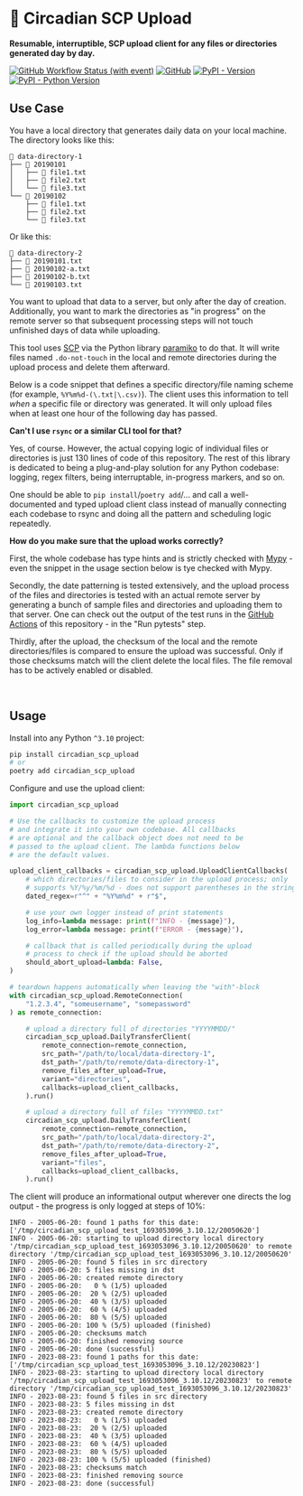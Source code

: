 # 📮 Circadian SCP Upload

**Resumable, interruptible, SCP upload client for any files or directories generated day by day.**

[![GitHub Workflow Status (with event)](https://img.shields.io/github/actions/workflow/status/dostuffthatmatters/circadian-scp-upload/test.yaml?label=tests%20on%20main%20branch)](https://github.com/dostuffthatmatters/circadian-scp-upload/actions/workflows/test.yaml)
[![GitHub](https://img.shields.io/github/license/dostuffthatmatters/circadian-scp-upload?color=f1f5f9)](https://github.com/dostuffthatmatters/circadian-scp-upload/blob/main/LICENSE.md)
[![PyPI - Version](https://img.shields.io/github/v/tag/dostuffthatmatters/circadian-scp-upload?label=version&color=f1f5f9)](https://pypi.org/project/circadian-scp-upload)
[![PyPI - Python Version](https://img.shields.io/pypi/pyversions/circadian_scp_upload?label=supported%20Python%20versions&color=f1f5f9)](https://pypi.org/project/circadian-scp-upload)

## Use Case

You have a local directory that generates daily data on your local machine. The directory looks like this:

```
📁 data-directory-1
├── 📁 20190101
│   ├── 📄 file1.txt
│   ├── 📄 file2.txt
│   └── 📄 file3.txt
└── 📁 20190102
    ├── 📄 file1.txt
    ├── 📄 file2.txt
    └── 📄 file3.txt
```

Or like this:

```
📁 data-directory-2
├── 📄 20190101.txt
├── 📄 20190102-a.txt
├── 📄 20190102-b.txt
└── 📄 20190103.txt
```

You want to upload that data to a server, but only after the day of creation. Additionally, you want to mark the directories as "in progress" on the remote server so that subsequent processing steps will not touch unfinished days of data while uploading.

This tool uses [SCP](https://en.wikipedia.org/wiki/Secure_copy_protocol) via the Python library [paramiko](https://github.com/paramiko/paramiko) to do that. It will write files named `.do-not-touch` in the local and remote directories during the upload process and delete them afterward.

Below is a code snippet that defines a specific directory/file naming scheme (for example, `%Y%m%d-(\.txt|\.csv)`). The client uses this information to tell _when_ a specific file or directory was generated. It will only upload files when at least one hour of the following day has passed.

**Can't I use `rsync` or a similar CLI tool for that?**

Yes, of course. However, the actual copying logic of individual files or directories is just 130 lines of code of this repository. The rest of this library is dedicated to being a plug-and-play solution for any Python codebase: logging, regex filters, being interruptable, in-progress markers, and so on.

One should be able to `pip install`/`poetry add`/... and call a well-documented and typed upload client class instead of manually connecting each codebase to rsync and doing all the pattern and scheduling logic repeatedly.

**How do you make sure that the upload works correctly?**

First, the whole codebase has type hints and is strictly checked with [Mypy](https://github.com/python/mypy) - even the snippet in the usage section below is tye checked with Mypy.

Secondly, the date patterning is tested extensively, and the upload process of the files and directories is tested with an actual remote server by generating a bunch of sample files and directories and uploading them to that server. One can check out the output of the test runs in the [GitHub Actions](https://github.com/dostuffthatmatters/circadian-scp-upload/actions/workflows/test.yaml) of this repository - in the "Run pytests" step.

Thirdly, after the upload, the checksum of the local and the remote directories/files is compared to ensure the upload was successful. Only if those checksums match will the client delete the local files. The file removal has to be actively enabled or disabled.

<br/>

## Usage

Install into any Python `^3.10` project:

```bash
pip install circadian_scp_upload
# or
poetry add circadian_scp_upload
```

Configure and use the upload client:

```python
import circadian_scp_upload

# Use the callbacks to customize the upload process
# and integrate it into your own codebase. All callbacks
# are optional and the callback object does not need to be
# passed to the upload client. The lambda functions below
# are the default values.

upload_client_callbacks = circadian_scp_upload.UploadClientCallbacks(
    # which directories/files to consider in the upload process; only
    # supports %Y/%y/%m/%d - does not support parentheses in the string
    dated_regex=r"^" + "%Y%m%d" + r"$",

    # use your own logger instead of print statements
    log_info=lambda message: print(f"INFO - {message}"),
    log_error=lambda message: print(f"ERROR - {message}"),

    # callback that is called periodically during the upload
    # process to check if the upload should be aborted
    should_abort_upload=lambda: False,
)

# teardown happens automatically when leaving the "with"-block
with circadian_scp_upload.RemoteConnection(
    "1.2.3.4", "someusername", "somepassword"
) as remote_connection:

    # upload a directory full of directories "YYYYMMDD/"
    circadian_scp_upload.DailyTransferClient(
        remote_connection=remote_connection,
        src_path="/path/to/local/data-directory-1",
        dst_path="/path/to/remote/data-directory-1",
        remove_files_after_upload=True,
        variant="directories",
        callbacks=upload_client_callbacks,
    ).run()

    # upload a directory full of files "YYYYMMDD.txt"
    circadian_scp_upload.DailyTransferClient(
        remote_connection=remote_connection,
        src_path="/path/to/local/data-directory-2",
        dst_path="/path/to/remote/data-directory-2",
        remove_files_after_upload=True,
        variant="files",
        callbacks=upload_client_callbacks,
    ).run()
```

The client will produce an informational output wherever one directs the log output - the progress is only logged at steps of 10%:

```log
INFO - 2005-06-20: found 1 paths for this date: ['/tmp/circadian_scp_upload_test_1693053096_3.10.12/20050620']
INFO - 2005-06-20: starting to upload directory local directory '/tmp/circadian_scp_upload_test_1693053096_3.10.12/20050620' to remote directory '/tmp/circadian_scp_upload_test_1693053096_3.10.12/20050620'
INFO - 2005-06-20: found 5 files in src directory
INFO - 2005-06-20: 5 files missing in dst
INFO - 2005-06-20: created remote directory
INFO - 2005-06-20:   0 % (1/5) uploaded
INFO - 2005-06-20:  20 % (2/5) uploaded
INFO - 2005-06-20:  40 % (3/5) uploaded
INFO - 2005-06-20:  60 % (4/5) uploaded
INFO - 2005-06-20:  80 % (5/5) uploaded
INFO - 2005-06-20: 100 % (5/5) uploaded (finished)
INFO - 2005-06-20: checksums match
INFO - 2005-06-20: finished removing source
INFO - 2005-06-20: done (successful)
INFO - 2023-08-23: found 1 paths for this date: ['/tmp/circadian_scp_upload_test_1693053096_3.10.12/20230823']
INFO - 2023-08-23: starting to upload directory local directory '/tmp/circadian_scp_upload_test_1693053096_3.10.12/20230823' to remote directory '/tmp/circadian_scp_upload_test_1693053096_3.10.12/20230823'
INFO - 2023-08-23: found 5 files in src directory
INFO - 2023-08-23: 5 files missing in dst
INFO - 2023-08-23: created remote directory
INFO - 2023-08-23:   0 % (1/5) uploaded
INFO - 2023-08-23:  20 % (2/5) uploaded
INFO - 2023-08-23:  40 % (3/5) uploaded
INFO - 2023-08-23:  60 % (4/5) uploaded
INFO - 2023-08-23:  80 % (5/5) uploaded
INFO - 2023-08-23: 100 % (5/5) uploaded (finished)
INFO - 2023-08-23: checksums match
INFO - 2023-08-23: finished removing source
INFO - 2023-08-23: done (successful)
```
